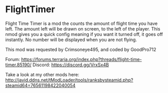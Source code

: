 # FlightTimer
Flight Time Timer is a mod the counts the amount of flight time you have left. The amount left will be drawn on screen, to the left of the player. 
This nmod gives you a quick config meaning if you want it turned off, it goes off instantly. 
No number will be displayed when you are not flying.

This mod was requested by Crimsoneye495, and coded by GoodPro712

Forum: https://forums.terraria.org/index.php?threads/flight-time-timer.85190/
Discord: https://discord.gg/VrxSx4B

Take a look at my other mods here: http://javid.ddns.net/tModLoader/tools/ranksbysteamid.php?steamid64=76561198422040054